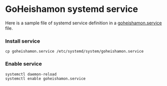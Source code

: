 # GoHeishamon systemd service

Here is a sample file of systemd service definition in a [goheishamon.service](goheishamon.service) file.

### Install service

```console
cp goheishamon.service /etc/systemd/system/goheishamon.service
```

### Enable service

```console
systemctl daemon-reload
systemctl enable goheishamon.service
```
